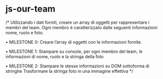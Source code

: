 # js-our-team
/*
Utilizzando i dati forniti, creare un array di oggetti per rappresentare i membri del team.
Ogni membro è caratterizzato dalle seguenti informazioni: nome, ruolo e foto.

• MILESTONE 0:
Creare l’array di oggetti con le informazioni fornite.

• MILESTONE 1:
Stampare su console, per ogni membro del team, le informazioni di nome, ruolo e la stringa della foto

• MILESTONE 2:
Stampare le stesse informazioni su DOM sottoforma di stringhe
Trasformare la stringa foto in una immagine effettiva
*/

